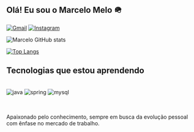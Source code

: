 ## Olá! Eu sou o Marcelo Melo 🪖

<div>
  
[![Gmail](https://img.shields.io/badge/Gmail-D14836?style=for-the-badge&logo=gmail&logoColor=white)](mailto:marcelovmelo201@gmail.com)
  [![Instagram](https://img.shields.io/badge/Instagram-E4405F?style=for-the-badge&logo=instagram&logoColor=white)](https://www.instagram.com/vxmxr1/)

</div>

![Marcelo GitHub stats](https://github-readme-stats.vercel.app/api?username=MarceloMelo201&show_icons=true&theme=dracula)

[![Top Langs](https://github-readme-stats.vercel.app/api/top-langs/?username=MarceloMelo201&layout=pie)](https://github.com/MarceloMelo201/github-readme-stats) 

## Tecnologias que estou aprendendo 

<div style="display: inline_block">
  <br/>
<img align="center" alt="java" src="https://img.shields.io/badge/Java-ED8B00?style=for-the-badge&logo=openjdk&logoColor=white">
<img align="center" alt="spring" src="https://img.shields.io/badge/Spring-6DB33F?style=for-the-badge&logo=spring&logoColor=white">
<img align="center" alt="mysql" src="https://img.shields.io/badge/MySQL-00000F?style=for-the-badge&logo=mysql&logoColor=white">


</div>
<br><br>

Apaixonado pelo conhecimento, sempre em busca da evolução pessoal com ênfase no mercado de trabalho. 



